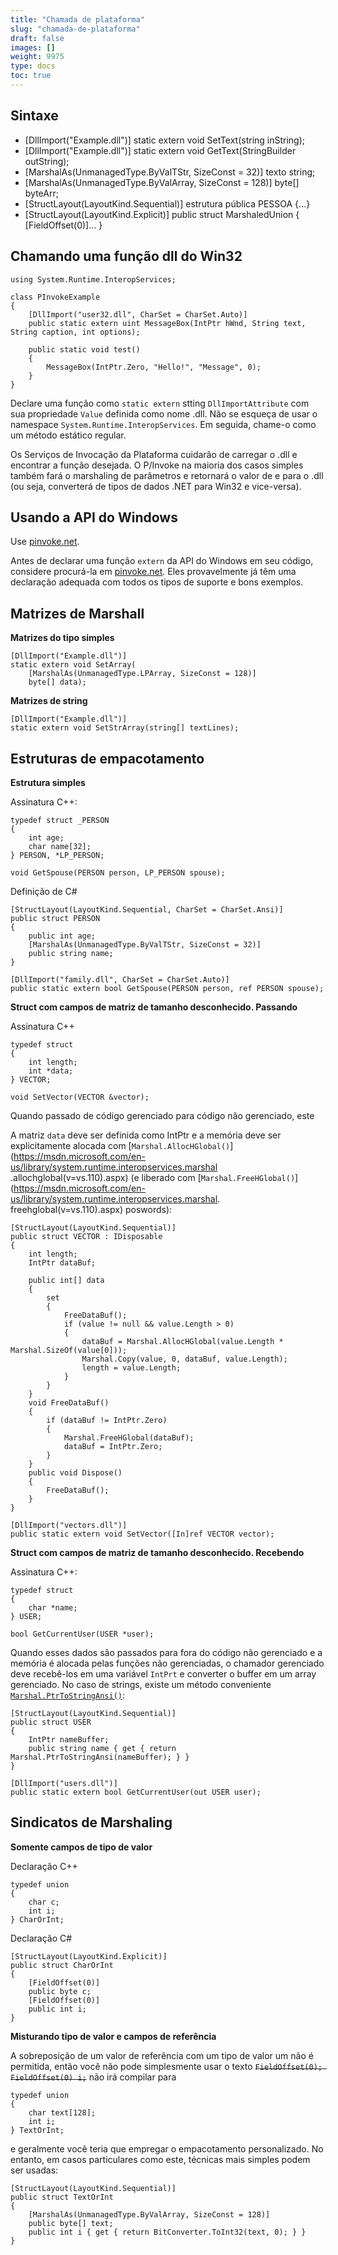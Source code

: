 ```yaml
---
title: "Chamada de plataforma"
slug: "chamada-de-plataforma"
draft: false
images: []
weight: 9975
type: docs
toc: true
---
```


## Sintaxe
- [DllImport("Example.dll")]
static extern void SetText(string inString);
- [DllImport("Example.dll")]
static extern void GetText(StringBuilder outString);
- [MarshalAs(UnmanagedType.ByValTStr, SizeConst = 32)] texto string;
- [MarshalAs(UnmanagedType.ByValArray, SizeConst = 128)] byte[] byteArr;
- [StructLayout(LayoutKind.Sequential)] estrutura pública PESSOA {...}
- [StructLayout(LayoutKind.Explicit)] public struct MarshaledUnion { [FieldOffset(0)]... }


## Chamando uma função dll do Win32
    using System.Runtime.InteropServices;

    class PInvokeExample
    {
        [DllImport("user32.dll", CharSet = CharSet.Auto)]
        public static extern uint MessageBox(IntPtr hWnd, String text, String caption, int options);

        public static void test()
        {
            MessageBox(IntPtr.Zero, "Hello!", "Message", 0);
        }
    }

Declare uma função como `static extern` stting `DllImportAttribute` com sua propriedade `Value` definida como nome .dll. Não se esqueça de usar o namespace `System.Runtime.InteropServices`. Em seguida, chame-o como um método estático regular.

Os Serviços de Invocação da Plataforma cuidarão de carregar o .dll e encontrar a função desejada. O P/Invoke na maioria dos casos simples também fará o marshaling de parâmetros e retornará o valor de e para o .dll (ou seja, converterá de tipos de dados .NET para Win32 e vice-versa).



## Usando a API do Windows
Use [pinvoke.net](http://pinvoke.net/).

Antes de declarar uma função `extern` da API do Windows em seu código, considere procurá-la em [pinvoke.net](http://pinvoke.net/). Eles provavelmente já têm uma declaração adequada com todos os tipos de suporte e bons exemplos.

## Matrizes de Marshall
**Matrizes do tipo simples**

    [DllImport("Example.dll")]
    static extern void SetArray(
        [MarshalAs(UnmanagedType.LPArray, SizeConst = 128)]
        byte[] data);

**Matrizes de string**

    [DllImport("Example.dll")]
    static extern void SetStrArray(string[] textLines);


## Estruturas de empacotamento
**Estrutura simples**

Assinatura C++:

    typedef struct _PERSON
    {
        int age;
        char name[32];
    } PERSON, *LP_PERSON;

    void GetSpouse(PERSON person, LP_PERSON spouse);

Definição de C#

    [StructLayout(LayoutKind.Sequential, CharSet = CharSet.Ansi)]
    public struct PERSON
    {
        public int age;
        [MarshalAs(UnmanagedType.ByValTStr, SizeConst = 32)]
        public string name;
    }

    [DllImport("family.dll", CharSet = CharSet.Auto)]
    public static extern bool GetSpouse(PERSON person, ref PERSON spouse);

**Struct com campos de matriz de tamanho desconhecido. Passando**

Assinatura C++

    typedef struct
    {
        int length;
        int *data;
    } VECTOR;

    void SetVector(VECTOR &vector);

Quando passado de código gerenciado para código não gerenciado, este

A matriz `data` deve ser definida como IntPtr e a memória deve ser explicitamente alocada com [`Marshal.AllocHGlobal()`](https://msdn.microsoft.com/en-us/library/system.runtime.interopservices.marshal .allochglobal(v=vs.110).aspx) (e liberado com [`Marshal.FreeHGlobal()`](https://msdn.microsoft.com/en-us/library/system.runtime.interopservices.marshal. freehglobal(v=vs.110).aspx) poswords):

    [StructLayout(LayoutKind.Sequential)]
    public struct VECTOR : IDisposable
    {
        int length;
        IntPtr dataBuf;

        public int[] data
        {
            set
            {
                FreeDataBuf();
                if (value != null && value.Length > 0)
                {
                    dataBuf = Marshal.AllocHGlobal(value.Length * Marshal.SizeOf(value[0]));
                    Marshal.Copy(value, 0, dataBuf, value.Length);
                    length = value.Length;
                }
            }
        }
        void FreeDataBuf()
        {
            if (dataBuf != IntPtr.Zero)
            {
                Marshal.FreeHGlobal(dataBuf);
                dataBuf = IntPtr.Zero;
            }
        }
        public void Dispose()
        {
            FreeDataBuf();
        }
    }

    [DllImport("vectors.dll")]
    public static extern void SetVector([In]ref VECTOR vector);

**Struct com campos de matriz de tamanho desconhecido. Recebendo**

Assinatura C++:

    typedef struct
    {
        char *name;
    } USER;

    bool GetCurrentUser(USER *user);

Quando esses dados são passados ​​para fora do código não gerenciado e a memória é alocada pelas funções não gerenciadas, o chamador gerenciado deve recebê-los em uma variável `IntPrt` e converter o buffer em um array gerenciado. No caso de strings, existe um método conveniente [`Marshal.PtrToStringAnsi()`](https://msdn.microsoft.com/en-us/library/7b620dhe(v=vs.110).aspx):

    [StructLayout(LayoutKind.Sequential)]
    public struct USER
    {
        IntPtr nameBuffer;
        public string name { get { return Marshal.PtrToStringAnsi(nameBuffer); } }
    }

    [DllImport("users.dll")]
    public static extern bool GetCurrentUser(out USER user);


## Sindicatos de Marshaling
**Somente campos de tipo de valor**

Declaração C++

    typedef union
    {
        char c;
        int i;
    } CharOrInt;


Declaração C#

    [StructLayout(LayoutKind.Explicit)]
    public struct CharOrInt
    {
        [FieldOffset(0)]
        public byte c;
        [FieldOffset(0)]
        public int i;
    }

**Misturando tipo de valor e campos de referência**

A sobreposição de um valor de referência com um tipo de valor um não é permitida, então você não pode simplesmente usar o texto <del>`FieldOffset(0); FieldOffset(0) i;`</del> não irá compilar para

    typedef union
    {
        char text[128];
        int i;
    } TextOrInt;

e geralmente você teria que empregar o empacotamento personalizado. No entanto, em casos particulares como este, técnicas mais simples podem ser usadas:

    [StructLayout(LayoutKind.Sequential)]
    public struct TextOrInt
    {
        [MarshalAs(UnmanagedType.ByValArray, SizeConst = 128)]
        public byte[] text;
        public int i { get { return BitConverter.ToInt32(text, 0); } }
    }


